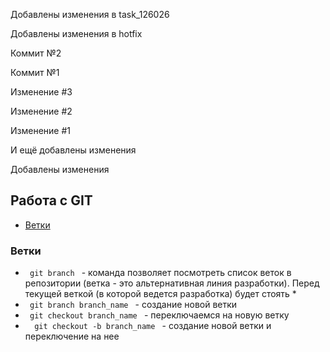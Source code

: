 Добавлены изменения в task_126026

Добавлены изменения в hotfix

Коммит №2

Коммит №1

Изменение #3

Изменение #2

Изменение #1

И ещё добавлены изменения

Добавлены изменения

<h2>Работа с GIT</h2>
<ul>
    <li><a href="#branch">Ветки</a></li>
</ul>
<h3><a name="branch">Ветки</a></h3>
<ul>
    <li><code> git branch </code> - команда позволяет посмотреть список веток в репозитории (ветка - это альтернативная линия разработки). Перед текущей веткой (в которой ведется разработка) будет стоять *</li>
    <li><code> git branch branch_name </code> - создание новой ветки</li>
    <li><code> git checkout branch_name </code> - переключаемся на новую ветку</li>
    <li><code>  git checkout -b branch_name </code> - создание новой ветки и переключение на нее</li>
</ul>